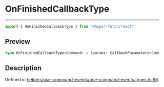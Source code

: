 

# OnFinishedCallbackType

<div class="api-docs__separator" data-reactroot="">

---

</div><div class="api-docs__import" data-reactroot="">

```ts
import { OnFinishedCallbackType } from "@hyper-fetch/react"
```

</div><div class="api-docs__section">

## Preview

</div><div class="api-docs__preview type single">

```ts
type OnFinishedCallbackType<Command> = (params: CallbackParameters<Command, ExtractClientReturnType<Command>>) => void | Promise<void>;
```

</div><div class="api-docs__section">

## Description

</div><div class="api-docs__description"><span class="api-docs__do-not-parse">



</span></div><p class="api-docs__definition">

Defined in [helpers/use-command-events/use-command-events.types.ts:98](https://github.com/BetterTyped/hyper-fetch/blob/0bdb96c0/packages/react/src/helpers/use-command-events/use-command-events.types.ts#L98)

</p>